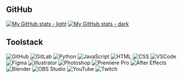 <h2> GitHub </h2>

[![My GitHub stats - light](https://github-readme-stats.vercel.app/api?username=NicholasIliou&show_icons=true&hide_border=true&title_color=000000&text_color=000000&icon_color=000000&theme=transparent#gh-light-mode-only)](https://github.com/anuraghazra/github-readme-stats#gh-light-mode-only)
[![My GitHub stats - dark](https://github-readme-stats.vercel.app/api?username=NicholasIliou&show_icons=true&hide_border=true&title_color=ffffff&text_color=ffffff&icon_color=ffffff&theme=transparent#gh-dark-mode-only)](https://github.com/anuraghazra/github-readme-stats#gh-dark-mode-only)

<h2> Toolstack </h2>

![GitHub](https://img.shields.io/badge/GitHub-000000?style=for-the-badge&logo=GitHub&logoColor=white)
![GitLab](https://img.shields.io/badge/GitLab-FC6D26?style=for-the-badge&logo=GitLab&logoColor=white)
![Python](https://img.shields.io/badge/Python-3776AB?style=for-the-badge&logo=Python&logoColor=white)
![JavaScript](https://img.shields.io/badge/JavaScript-F7DF1E?style=for-the-badge&logo=JavaScript&logoColor=black)
![HTML](https://img.shields.io/badge/HTML-E34F26?style=for-the-badge&logo=HTML5&logoColor=white)
![CSS](https://img.shields.io/badge/CSS-1572B6?style=for-the-badge&logo=CSS3&logoColor=white)
![VSCode](https://img.shields.io/badge/VSCode-007ACC?style=for-the-badge&logo=Visual-Studio-Code&logoColor=white)
![Figma](https://img.shields.io/badge/Figma-FF7262?style=for-the-badge&logo=Figma&logoColor=white)
![Illustrator](https://img.shields.io/badge/Illustrator-FF9A00?style=for-the-badge&logo=AdobeIllustrator&logoColor=white)
![Photoshop](https://img.shields.io/badge/Photoshop-31A8FF?style=for-the-badge&logo=AdobePhotoshop&logoColor=white)
![Premiere Pro](https://img.shields.io/badge/Premiere_Pro-9999FF?style=for-the-badge&logo=AdobePremierePro&logoColor=white)
![After Effects](https://img.shields.io/badge/After_Effects-5C2D91?style=for-the-badge&logo=AdobeAfterEffects&logoColor=white)
![Blender](https://img.shields.io/badge/Blender-F5792A?style=for-the-badge&logo=Blender&logoColor=white)
![OBS Studio](https://img.shields.io/badge/OBS_Studio-302E31?style=for-the-badge&logo=OBS-Studio&logoColor=white)
![YouTube](https://img.shields.io/badge/YouTube-FF0000?style=for-the-badge&logo=YouTube&logoColor=white)
![Twitch](https://img.shields.io/badge/Twitch-9146FF?style=for-the-badge&logo=Twitch&logoColor=white)




<!---
NicholasIliou/NicholasIliou is a ✨ special ✨ repository because its `README.md` (this file) appears on your GitHub profile.
You can click the Preview link to take a look at your changes.
--->
